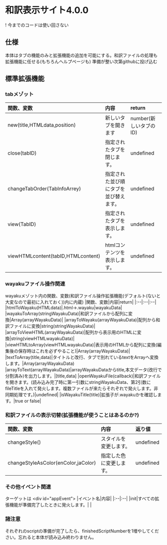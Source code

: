 # 和訳表示サイト4.0.0
! 今までのコードは使い回さない
## 仕様
本体はタブの機能のみと拡張機能の追加を可能にする。和訳ファイルの処理も拡張機能に任せる(もちろんヘルプページも)
準備が整い次第githubに投げ込む
## 標準拡張機能
### tabメゾット
|関数、変数|内容|return|
|:--|:--|:--|
|new(title,HTMLdata,position)|新しいタブを開きます|number(新しいタブのID)|
|close(tabID)|指定されたタブを閉じます。|undefined| 
|changeTabOrder(TabInfoArrey)|指定された並び順にタブを並び替えます。|undefined|
|view(TabID)|指定されたタブを表示します。|undefined|
|viewHTMLcontent(tabID,HTMLcontent)|htmlコンテンツを表示します。|undefined|
### wayakuファイル操作関連
wayakuメゾット内の関数、変数(和訳ファイル操作拡張機能(デフォルト(ないと大変なので最初に入れておく))内に内蔵)
|関数、変数|内容|return|
|:--|:--|:--|
|htmlToWayaku(HTMLdata)|.html->.wayaku|wayakuData|
|wayakuToArray(stringWayakuData)|和訳ファイルから配列に変換|Array(arrayWayakuData)|
|arrayToWayaku(arrayWayakuData)|配列から和訳ファイルに変換|string(stringWayakuData)|
|arrayToViewHTML(arrayWayakuData)|配列から表示用のHTMLに変換|string(viewHTMLwayakuData)|
|viewHTMLtoArray(viewHTMLwayakuData)|表示用のHTMLから配列に変換(編集後の保存時はこれを必ずやること)|Array(arrayWayakuData)|
|textToArray(title,data)|タイトルと改行、タブで別れているtextをArrayへ変換します。|Array(arrayWayakuData)
|arrayToText(arrayWayakuData)|arrayWayakuDataからtitle,本文データ(改行で分割済み)を出力します。|\[title,data]
|openWayakuFile(callback)|和訳ファイルを開きます。(読み込み完了時に第一引数にstringWayakuData、第2引数にfileTitleを入れて発火します。複数ファイルが来たらそれぞれで発火します。非同期処理です。)|undefined|
|isWayakuTitle(title)|拡張子が.wayakuかを確認します。|true or false|
<!-- |isWayakuData(string)|和訳ファイルかを判定します|true or false| -->

<!-- ### HTMLリクエスト関連(これも面倒とともにセキュリティの面から必ずこちらを使用すること)
HTMLrequestメゾット内
|関数、変数|内容|return|
|:--|:--|:--|
|request(get or post,url,callback)|指定したURLにgetかpostします。|undefined (callback関数内に第1引数に成功時のみサイトの内容,第2引数にhttpステータスを渡す)| -->
### 和訳ファイルの表示切替(拡張機能が使うことはあるのか?)
|関数、変数|内容|返り値|
|:--|:--|:--|
|changeStyle()|スタイルを変更します。|undefined|
|changeStyleAsColor(enColor,jaColor)|指定した色に変更します。|undefined|
### その他イベント関連
ターゲットは \<div id="appEvent">
|イベント名|内容|
|:--|:--|
|init|すべての拡張機能が準備完了したときに発火します。|
|
### 諸注意
それぞれのscriptの準備が完了したら、finishedScriptNumberを1増やしてください。忘れると本体が読み込み終わりません。
